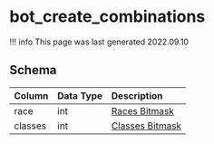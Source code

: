 # bot_create_combinations

!!! info
	This page was last generated 2022.09.10

## Schema

| Column | Data Type | Description |
| :--- | :--- | :--- |
| race | int | [Races Bitmask](../../../../categories/npc/race-list) |
| classes | int | [Classes Bitmask](../../../../categories/player/class-list) |

